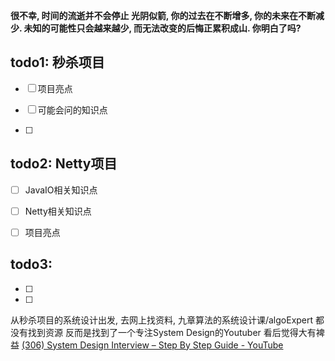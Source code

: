 
**很不幸, 时间的流逝并不会停止
光阴似箭, 你的过去在不断增多, 你的未来在不断减少.
未知的可能性只会越来越少, 而无法改变的后悔正累积成山.
你明白了吗?**

## todo1:  秒杀项目

- [ ] 项目亮点

- [ ] 可能会问的知识点

- [ ] 

## todo2:  Netty项目

- [ ]  JavaIO相关知识点

- [ ] Netty相关知识点

- [ ] 项目亮点

## todo3: 

- [ ] 

- [ ] 


从秒杀项目的系统设计出发, 去网上找资料, 九章算法的系统设计课/algoExpert 都没有找到资源
反而是找到了一个专注System Design的Youtuber  看后觉得大有裨益
[(306) System Design Interview – Step By Step Guide - YouTube](https://www.youtube.com/watch?v=bUHFg8CZFws)